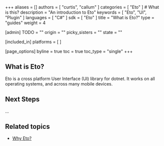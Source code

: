+++
aliases = []
authors = [ "curtis", "callum" ]
categories = [ "Eto" ] # What is this?
description = "An introduction to Eto"
keywords = [ "Eto", "UI", "Plugin" ]
languages = [ "C#" ]
sdk = [ "Eto" ]
title = "What is Eto?"
type = "guides"
weight = 4

[admin]
TODO = ""
origin = ""
picky_sisters = ""
state = ""

[included_in]
platforms = [ ]

[page_options]
byline = true
toc = true
toc_type = "single"
+++

## What is Eto?

Eto is a cross platform User Interface (UI) library for dotnet.
It works on all operating systems, and across many mobile devices.

## Next Steps

...

## Related topics

- [Why Eto?](/)
